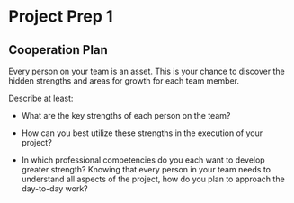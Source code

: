 # Project Prep 1

## Cooperation Plan

Every person on your team is an asset. This is your chance to discover the hidden strengths and areas for growth for each team member.

Describe at least:

- What are the key strengths of each person on the team?

- How can you best utilize these strengths in the execution of your project?

- In which professional competencies do you each want to develop greater strength?
Knowing that every person in your team needs to understand all aspects of the project, how do you plan to approach the day-to-day work?